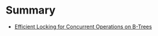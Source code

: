 # Summary

* [Efficient Locking for Concurrent Operations on B-Trees](efficient_locking_for_concurrent_operations_on_b-t.md)

